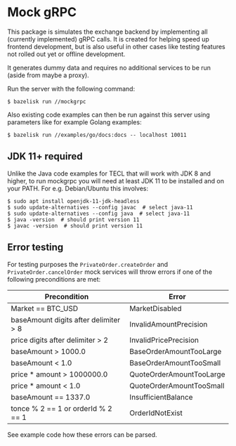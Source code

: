 # Mock gRPC

This package is simulates the exchange backend by implementing all (currently implemented) gRPC calls.
It is created for helping speed up frontend development, but is also useful in other cases like testing features not
rolled out yet or offline development.

It generates dummy data and requires no additional services to be run (aside from maybe a proxy).

Run the server with the following command:

    $ bazelisk run //mockgrpc

Also existing code examples can then be run against this server using parameters like for example Golang examples:

    $ bazelisk run //examples/go/docs:docs -- localhost 10011

## JDK 11+ required

Unlike the Java code examples for TECL that will work with JDK 8 and higher, to run mockgrpc you will need at least JDK
11 to be installed and on your PATH. For e.g. Debian/Ubuntu this involves:

    $ sudo apt install openjdk-11-jdk-headless
    $ sudo update-alternatives --config javac  # select java-11
    $ sudo update-alternatives --config java  # select java-11
    $ java -version  # should print version 11
    $ javac -version  # should print version 11

## Error testing

For testing purposes the `PrivateOrder.createOrder` and `PrivateOrder.cancelOrder` mock services will throw errors
if one of the following preconditions are met:

| Precondition                          | Error                    |
| ---                                   | ---                      |
| Market == BTC_USD                     | MarketDisabled           |
| baseAmount digits after delimiter > 8 | InvalidAmountPrecision   |
| price digits after delimiter > 2      | InvalidPricePrecision    |
| baseAmount > 1000.0                   | BaseOrderAmountTooLarge  |
| baseAmount < 1.0                      | BaseOrderAmountTooSmall  |
| price * amount > 1000000.0            | QuoteOrderAmountTooLarge |
| price * amount < 1.0                  | QuoteOrderAmountTooSmall |
| baseAmount == 1337.0                  | InsufficientBalance      |
| tonce % 2 == 1 or orderId % 2 == 1    | OrderIdNotExist          |

See example code how these errors can be parsed.
